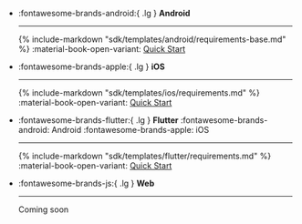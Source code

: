<div class="grid cards" markdown>

-   :fontawesome-brands-android:{ .lg } __Android__

    ---
    {% include-markdown "sdk/templates/android/requirements-base.md" %}
    :material-book-open-variant: [Quick Start](/sdk/android/)

-   :fontawesome-brands-apple:{ .lg } __iOS__

    ---
    {% include-markdown "sdk/templates/ios/requirements.md" %}
    :material-book-open-variant: [Quick Start](/sdk/ios/)

-   :fontawesome-brands-flutter:{ .lg } __Flutter__ <span class="md-platfroms">:fontawesome-brands-android: Android :fontawesome-brands-apple: iOS</span>

    ---
    {% include-markdown "sdk/templates/flutter/requirements.md" %}
    :material-book-open-variant: [Quick Start](/sdk/flutter/)

-   :fontawesome-brands-js:{ .lg } __Web__

    ---
    Coming soon

</div>
